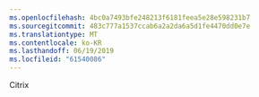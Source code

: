 ```yaml
---
ms.openlocfilehash: 4bc0a7493bfe248213f6181feea5e28e598231b7
ms.sourcegitcommit: 483c777a1537ccab6a2a2da6a5d1fe4470dd0e7e
ms.translationtype: MT
ms.contentlocale: ko-KR
ms.lasthandoff: 06/19/2019
ms.locfileid: "61540086"
---
```

Citrix